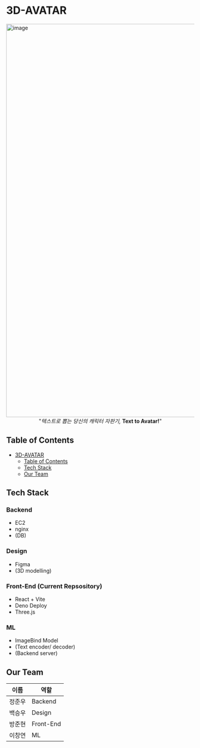 # 3D-AVATAR

<img width="1049" alt="image" src="https://github.com/user-attachments/assets/af486f3b-95a2-4c90-ae3b-981ada470001">
<div align="center">
"<em>텍스트로 뽑는 당신의 캐릭터 자판기,</em> <strong>Text to Avatar!</strong>"
</div>

## Table of Contents
- [3D-AVATAR](#3D-AVATAR)
  - [Table of Contents](#Table-of-Contents)
  - [Tech Stack](#Tech-Stack)
  - [Our Team](#Our-Team)
 
## Tech Stack

### Backend
- EC2
- nginx
- (DB)

### Design
- Figma
- (3D modelling)

### Front-End (Current Repsository)
- React + Vite
- Deno Deploy
- Three.js

### ML
- ImageBind Model
- (Text encoder/ decoder)
- (Backend server)

## Our Team

| 이름   | 역할      |
| ------ | -------- |
| 정준우 | Backend   |
| 백승우 | Design    |
| 방준현 | Front-End |
| 이창연 | ML        |




